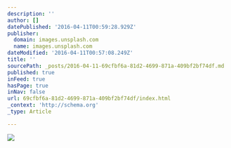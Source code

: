 ```yaml
---
description: ''
author: []
datePublished: '2016-04-11T00:59:28.929Z'
publisher:
  domain: images.unsplash.com
  name: images.unsplash.com
dateModified: '2016-04-11T00:57:08.249Z'
title: ''
sourcePath: _posts/2016-04-11-69cfbf6a-81d2-4699-871a-409bf2bf74df.md
published: true
inFeed: true
hasPage: true
inNav: false
url: 69cfbf6a-81d2-4699-871a-409bf2bf74df/index.html
_context: 'http://schema.org'
_type: Article

---
```

![](https://images.unsplash.com/photo-1422284763110-6d0edd657b13?ixlib=rb-0.3.5&q=80&fm=jpg&crop=entropy&s=4376c8025847838b41152726278fc5a1)